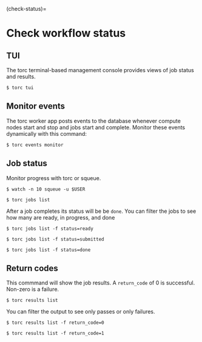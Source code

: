 (check-status)=

# Check workflow status

## TUI

The torc terminal-based management console provides views of job status and results.

```console
$ torc tui
```

## Monitor events

The torc worker app posts events to the database whenever compute nodes start and stop and jobs
start and complete. Monitor these events dynamically with this command:

```console
$ torc events monitor
```

## Job status

Monitor progress with torc or squeue.

```console
$ watch -n 10 squeue -u $USER
```

```console
$ torc jobs list
```

After a job completes its status will be be `done`. You can filter the jobs to see how many
are ready, in progress, and done

```console
$ torc jobs list -f status=ready
```

```console
$ torc jobs list -f status=submitted
```

```console
$ torc jobs list -f status=done
```

## Return codes

This commmand will show the job results. A `return_code` of 0 is successful. Non-zero is a
failure.

```console
$ torc results list
```

You can filter the output to see only passes or only failures.

```console
$ torc results list -f return_code=0
```

```console
$ torc results list -f return_code=1
```
